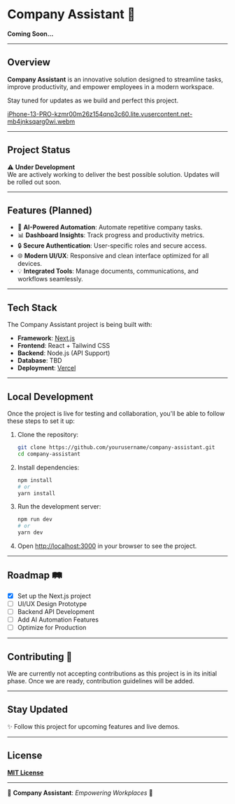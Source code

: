 # Company Assistant 🚀  
**Coming Soon...**

---

## Overview

**Company Assistant** is an innovative solution designed to streamline tasks, improve productivity, and empower employees in a modern workspace.  

Stay tuned for updates as we build and perfect this project.

[iPhone-13-PRO-kzmr00m26z154qnp3c60.lite.vusercontent.net-mb4jnksqarg0wi.webm](https://github.com/user-attachments/assets/63e162dc-96f8-4983-aa93-ea561ab667a3)


---

## Project Status  
⚠️ **Under Development**  
We are actively working to deliver the best possible solution. Updates will be rolled out soon.  

---

## Features (Planned)  

- 🤖 **AI-Powered Automation**: Automate repetitive company tasks.  
- 📊 **Dashboard Insights**: Track progress and productivity metrics.  
- 🔒 **Secure Authentication**: User-specific roles and secure access.  
- 🌐 **Modern UI/UX**: Responsive and clean interface optimized for all devices.  
- 💡 **Integrated Tools**: Manage documents, communications, and workflows seamlessly.  

---

## Tech Stack  

The Company Assistant project is being built with:  

- **Framework**: [Next.js](https://nextjs.org)  
- **Frontend**: React + Tailwind CSS  
- **Backend**: Node.js (API Support)  
- **Database**: TBD  
- **Deployment**: [Vercel](https://vercel.com)  

---

## Local Development  

Once the project is live for testing and collaboration, you'll be able to follow these steps to set it up:  

1. Clone the repository:  
   ```bash
   git clone https://github.com/yourusername/company-assistant.git
   cd company-assistant
   ```  

2. Install dependencies:  
   ```bash
   npm install
   # or
   yarn install
   ```  

3. Run the development server:  
   ```bash
   npm run dev
   # or
   yarn dev
   ```  

4. Open [http://localhost:3000](http://localhost:3000) in your browser to see the project.  

---

## Roadmap 🛤️  

- [x] Set up the Next.js project  
- [ ] UI/UX Design Prototype  
- [ ] Backend API Development  
- [ ] Add AI Automation Features  
- [ ] Optimize for Production  

---

## Contributing 🤝  

We are currently not accepting contributions as this project is in its initial phase. Once we are ready, contribution guidelines will be added.  

---

## Stay Updated  

✨ Follow this project for upcoming features and live demos.  



---

## License  

**[MIT License](https://opensource.org/licenses/MIT)**  

---

🚧 **Company Assistant**: *Empowering Workplaces* 🚧  


